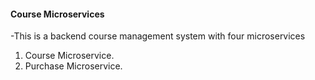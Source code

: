 #### Course Microservices
-This is a backend course management system with four microservices
1. Course Microservice.
2. Purchase Microservice.
